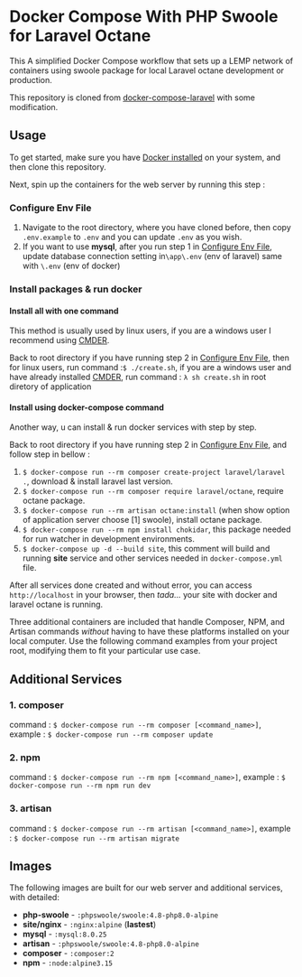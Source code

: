 # Docker Compose With PHP Swoole for Laravel Octane
This A simplified Docker Compose workflow that sets up a LEMP network of containers using swoole package for local Laravel octane development or production.

This repository is cloned from [docker-compose-laravel](https://github.com/aschmelyun/docker-compose-laravel) with some modification.

## Usage

To get started, make sure you have [Docker installed](https://docs.docker.com/get-docker/) on your system, and then clone this repository.

Next, spin up the containers for the web server by running this step :
### Configure Env File
1. Navigate to the root directory, where you have cloned before, then copy `.env.example` to `.env` and you can update `.env` as you wish.
2. If you want to use **mysql**, after you run step 1 in [Configure Env File](#install-packages--run-docker), update database connection setting in`\app\.env` (env of laravel) same with `\.env` (env of docker)

### Install packages & run docker
#### Install all with one command
This method is usually used by linux users, if you are a windows user I recommend using  [CMDER](https://cmder.net/).

Back to root directory if you have running step 2 in [Configure Env File](#configure-env-file), then for linux users, run command :`$ ./create.sh`, if you are a windows user and have already installed [CMDER](https://cmder.net/), run command : `λ sh create.sh` in root diretory of application

#### Install using docker-compose command
Another way, u can install & run docker services with step by step.

Back to root directory if you have running step 2 in [Configure Env File](#configure-env-file), and follow step in bellow :
1. `$ docker-compose run --rm composer create-project laravel/laravel .`, download & install laravel last version.
2. `$ docker-compose run --rm composer require laravel/octane`, require octane package.
3. `$ docker-compose run --rm artisan octane:install` (when show option of application server choose [1] swoole), install octane package.
4. `$ docker-compose run --rm npm install chokidar`, this package needed for run watcher in development environments.
5. `$ docker-compose up -d --build site`, this comment will build and running **site** service and other services needed in `docker-compose.yml` file.

After all services done created and without error, you can access `http://localhost` in your browser, then *tada...* your site with docker and laravel octane is running.

Three additional containers are included that handle Composer, NPM, and Artisan commands *without* having to have these platforms installed on your local computer. Use the following command examples from your project root, modifying them to fit your particular use case.

## Additional Services
### 1. composer
command : `$ docker-compose run --rm composer [<command_name>]`, example : `$ docker-compose run --rm composer update`

### 2. npm
command : `$ docker-compose run --rm npm [<command_name>]`, example : `$ docker-compose run --rm npm run dev`

### 3. artisan
command : `$ docker-compose run --rm artisan [<command_name>]`, example : `$ docker-compose run --rm artisan migrate`

## Images
The following images are built for our web server and additional services, with detailed:
- **php-swoole** - `:phpswoole/swoole:4.8-php8.0-alpine`
- **site/nginx** - `:nginx:alpine` (**lastest**)
- **mysql** - `:mysql:8.0.25`
- **artisan** - `:phpswoole/swoole:4.8-php8.0-alpine`
- **composer** - `:composer:2`
- **npm** - `:node:alpine3.15`
